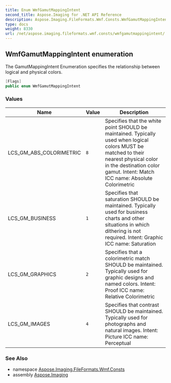 ```yaml
---
title: Enum WmfGamutMappingIntent
second_title: Aspose.Imaging for .NET API Reference
description: Aspose.Imaging.FileFormats.Wmf.Consts.WmfGamutMappingIntent enum. The GamutMappingIntent Enumeration specifies the relationship between logical and physical colors
type: docs
weight: 8330
url: /net/aspose.imaging.fileformats.wmf.consts/wmfgamutmappingintent/
---
```

## WmfGamutMappingIntent enumeration

The GamutMappingIntent Enumeration specifies the relationship between logical and physical colors.

```csharp
[Flags]
public enum WmfGamutMappingIntent
```

### Values

| Name | Value | Description |
| --- | --- | --- |
| LCS_GM_ABS_COLORIMETRIC | `8` | Specifies that the white point SHOULD be maintained. Typically used when logical colors MUST be matched to their nearest physical color in the destination color gamut. Intent: Match ICC name: Absolute Colorimetric |
| LCS_GM_BUSINESS | `1` | Specifies that saturation SHOULD be maintained. Typically used for business charts and other situations in which dithering is not required. Intent: Graphic ICC name: Saturation |
| LCS_GM_GRAPHICS | `2` | Specifies that a colorimetric match SHOULD be maintained. Typically used for graphic designs and named colors. Intent: Proof ICC name: Relative Colorimetric |
| LCS_GM_IMAGES | `4` | Specifies that contrast SHOULD be maintained. Typically used for photographs and natural images. Intent: Picture ICC name: Perceptual |

### See Also

* namespace [Aspose.Imaging.FileFormats.Wmf.Consts](../../aspose.imaging.fileformats.wmf.consts/)
* assembly [Aspose.Imaging](../../)


